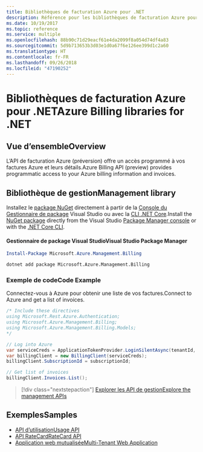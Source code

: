 ```yaml
---
title: Bibliothèques de facturation Azure pour .NET
description: Référence pour les bibliothèques de facturation Azure pour .NET
ms.date: 10/19/2017
ms.topic: reference
ms.service: multiple
ms.openlocfilehash: 88b90c71d29eacf61e4da2099f8a054d74df4a83
ms.sourcegitcommit: 5d9b713653b3d03e1d0a67f6e126ee399d1c2a60
ms.translationtype: HT
ms.contentlocale: fr-FR
ms.lasthandoff: 09/26/2018
ms.locfileid: "47190252"
---
```

# <a name="azure-billing-libraries-for-net"></a><span data-ttu-id="e245e-103">Bibliothèques de facturation Azure pour .NET</span><span class="sxs-lookup"><span data-stu-id="e245e-103">Azure Billing libraries for .NET</span></span>

## <a name="overview"></a><span data-ttu-id="e245e-104">Vue d’ensemble</span><span class="sxs-lookup"><span data-stu-id="e245e-104">Overview</span></span>

<span data-ttu-id="e245e-105">L’API de facturation Azure (préversion) offre un accès programmé à vos factures Azure et leurs détails.</span><span class="sxs-lookup"><span data-stu-id="e245e-105">Azure Billing API (preview) provides programmatic access to your Azure billing information and invoices.</span></span>

## <a name="management-library"></a><span data-ttu-id="e245e-106">Bibliothèque de gestion</span><span class="sxs-lookup"><span data-stu-id="e245e-106">Management library</span></span>

<span data-ttu-id="e245e-107">Installez le [package NuGet](https://www.nuget.org/packages/Microsoft.Azure.Management.Billing) directement à partir de la [Console du Gestionnaire de package][PackageManager] Visual Studio ou avec la [CLI .NET Core][DotNetCLI].</span><span class="sxs-lookup"><span data-stu-id="e245e-107">Install the [NuGet package](https://www.nuget.org/packages/Microsoft.Azure.Management.Billing) directly from the Visual Studio [Package Manager console][PackageManager] or with the [.NET Core CLI][DotNetCLI].</span></span>

#### <a name="visual-studio-package-manager"></a><span data-ttu-id="e245e-108">Gestionnaire de package Visual Studio</span><span class="sxs-lookup"><span data-stu-id="e245e-108">Visual Studio Package Manager</span></span>

```powershell
Install-Package Microsoft.Azure.Management.Billing
```

```bash
dotnet add package Microsoft.Azure.Management.Billing
```

### <a name="code-example"></a><span data-ttu-id="e245e-109">Exemple de code</span><span class="sxs-lookup"><span data-stu-id="e245e-109">Code Example</span></span>

<span data-ttu-id="e245e-110">Connectez-vous à Azure pour obtenir une liste de vos factures.</span><span class="sxs-lookup"><span data-stu-id="e245e-110">Connect to Azure and get a list of invoices.</span></span>

```csharp
/* Include these directives
using Microsoft.Rest.Azure.Authentication;
using Microsoft.Azure.Management.Billing;
using Microsoft.Azure.Management.Billing.Models;
*/

// Log into Azure
var serviceCreds = ApplicationTokenProvider.LoginSilentAsync(tenantId, clientId, secret);
var billingClient = new BillingClient(serviceCreds);
billingClient.SubscriptionId = subscriptionId;

// Get list of invoices
billingClient.Invoices.List();
```

> [!div class="nextstepaction"]
> [<span data-ttu-id="e245e-111">Explorer les API de gestion</span><span class="sxs-lookup"><span data-stu-id="e245e-111">Explore the management APIs</span></span>](/dotnet/api/overview/azure/billing/management)

## <a name="samples"></a><span data-ttu-id="e245e-112">Exemples</span><span class="sxs-lookup"><span data-stu-id="e245e-112">Samples</span></span>

* [<span data-ttu-id="e245e-113">API d’utilisation</span><span class="sxs-lookup"><span data-stu-id="e245e-113">Usage API</span></span>](https://github.com/Azure-Samples/billing-dotnet-usage-api)
* [<span data-ttu-id="e245e-114">API RateCard</span><span class="sxs-lookup"><span data-stu-id="e245e-114">RateCard API</span></span>](https://github.com/Azure-Samples/billing-dotnet-ratecard-api)
* [<span data-ttu-id="e245e-115">Application web mutualisée</span><span class="sxs-lookup"><span data-stu-id="e245e-115">Multi-Tenant Web Application</span></span>](https://github.com/Azure-Samples/billing-dotnet-webapp-multitenant)

[PackageManager]: https://docs.microsoft.com/nuget/tools/package-manager-console
[DotNetCLI]: https://docs.microsoft.com/dotnet/core/tools/dotnet-add-package
